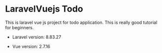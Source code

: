# LaravelVuejs Todo

This is laravel vue js project for todo application. This is really good tutorial for beginners.

- Laravel version: 8.83.27

- Vue version: 2.7.16